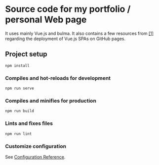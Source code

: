 # Source code for my portfolio / personal Web page

It uses mainly Vue.js and bulma. It also contains a few resources from
[[1]](https://huishun.medium.com/how-to-deploy-a-vue-js-application-with-dynamic-routing-on-github-pages-3d36f4644e54) regarding the deployment of Vue.js SPAs on GitHub pages.

## Project setup
```
npm install
```

### Compiles and hot-reloads for development
```
npm run serve
```

### Compiles and minifies for production
```
npm run build
```

### Lints and fixes files
```
npm run lint
```

### Customize configuration
See [Configuration Reference](https://cli.vuejs.org/config/).
